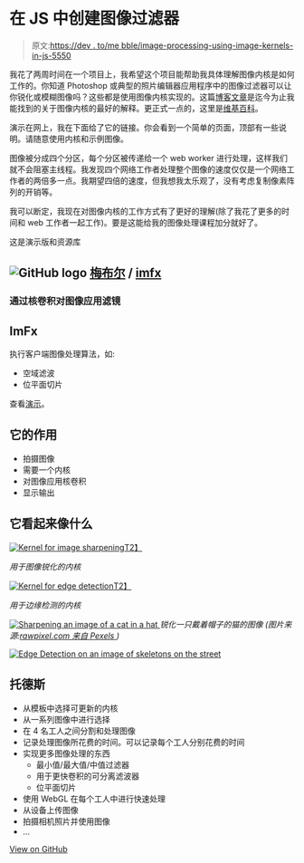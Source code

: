 # 在 JS 中创建图像过滤器

> 原文:[https://dev . to/me bble/image-processing-using-image-kernels-in-js-5550](https://dev.to/mebble/image-processing-using-image-kernels-in-js-5550)

我花了两周时间在一个项目上，我希望这个项目能帮助我具体理解图像内核是如何工作的。你知道 Photoshop 或典型的照片编辑器应用程序中的图像过滤器可以让你锐化或模糊图像吗？这些都是使用图像内核实现的。这篇[博客文章](http://setosa.io/ev/image-kernels/)是迄今为止我能找到的关于图像内核的最好的解释。更正式一点的，这里是[维基百科](https://en.wikipedia.org/wiki/Kernel_(image_processing))。

演示在网上，我在下面给了它的链接。你会看到一个简单的页面，顶部有一些说明。请随意使用内核和示例图像。

图像被分成四个分区，每个分区被传递给一个 web worker 进行处理，这样我们就不会阻塞主线程。我发现四个网络工作者处理整个图像的速度仅仅是一个网络工作者的两倍多一点。我期望四倍的速度，但我想我太乐观了，没有考虑复制像素阵列的开销等。

我可以断定，我现在对图像内核的工作方式有了更好的理解(除了我花了更多的时间和 web 工作者一起工作)。要是这能给我的图像处理课程加分就好了。

这是演示版和资源库

## ![GitHub logo](../Images/75095a8afc1e0f207cda715962e75c8d.png) [梅布尔](https://github.com/mebble) / [ imfx](https://github.com/mebble/imfx)

### 通过核卷积对图像应用滤镜

<article class="markdown-body entry-content container-lg" itemprop="text">

# ImFx

执行客户端图像处理算法，如:

*   空域滤波
*   位平面切片

查看[演示](https://mebble.github.io/imfx/)。

## 它的作用

*   拍摄图像
*   需要一个内核
*   对图像应用核卷积
*   显示输出

## 它看起来像什么

[![Kernel for image sharpening](../Images/df6c80b543853ae9f0bc7eacb2ccb8b4.png)T2】](https://github.com/mebble/imfxdocs/sharpen-kernel.png)

*用于图像锐化的内核*

[![Kernel for edge detection](../Images/0d53034e50b0a67dbb8f456b39d24a62.png)T2】](https://github.com/mebble/imfxdocs/edge-kernel.png)

*用于边缘检测的内核*

[![Sharpening an image of a cat in a hat](../Images/fc374d737810e654b87a35b0c36f61d4.png) ](https://github.com/mebble/imfxdocs/cat-example.png) *锐化一只戴着帽子的猫的图像* *(图片来源:[rawpixel.com 来自 Pexels ](https://www.pexels.com/photo/grey-chartreaux-cat-with-red-and-white-party-hat-and-licking-nose-1663417/) )*

[![Edge Detection on an image of skeletons on the street](../Images/4e121f9d362ec1949e8d13b161435e90.png)](https://github.com/mebble/imfxdocs/bones-example.png)

## 托德斯

*   从模板中选择可更新的内核
*   从一系列图像中进行选择
*   在 4 名工人之间分割和处理图像
*   记录处理图像所花费的时间。可以记录每个工人分别花费的时间
*   实现更多图像处理的东西
    *   最小值/最大值/中值过滤器
    *   用于更快卷积的可分离滤波器
    *   位平面切片
*   使用 WebGL 在每个工人中进行快速处理
*   从设备上传图像
*   拍摄相机照片并使用图像
*   …

</article>

[View on GitHub](https://github.com/mebble/imfx)